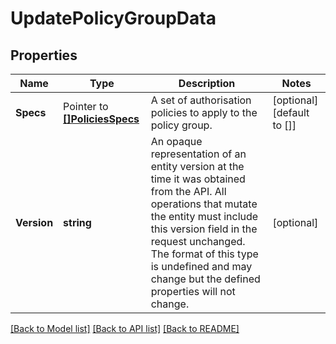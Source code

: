 # UpdatePolicyGroupData

## Properties

Name | Type | Description | Notes
------------ | ------------- | ------------- | -------------
**Specs** | Pointer to [**[]PoliciesSpecs**](_policies_specs.md) | A set of authorisation policies to apply to the policy group. | [optional] [default to []]
**Version** | **string** | An opaque representation of an entity version at the time it was obtained from the API. All operations that mutate the entity must include this version field in the request unchanged. The format of this type is undefined and may change but the defined properties will not change.  | [optional] 

[[Back to Model list]](../README.md#documentation-for-models) [[Back to API list]](../README.md#documentation-for-api-endpoints) [[Back to README]](../README.md)


